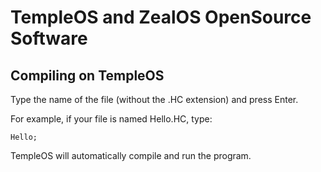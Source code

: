 # TempleOS and ZealOS OpenSource Software
## Compiling on TempleOS

Type the name of the file (without the .HC extension) and press Enter.

For example, if your file is named Hello.HC, type:
```
Hello;
```
TempleOS will automatically compile and run the program.
